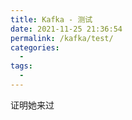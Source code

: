 ```yaml
---
title: Kafka - 测试
date: 2021-11-25 21:36:54
permalink: /kafka/test/
categories:
  - 
tags: 
  - 
---
```


证明她来过